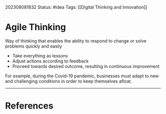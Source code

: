 202308081832
Status: #idea
Tags: [[Digital Thinking and Innovation]]
# Agile Thinking

Way of thinking that enables the ability to respond to change or solve problems quickly and easily

- Take everything as lessons
- Adjust actions according to feedback
- Proceed towards desired outcome, resulting in continuous improvement

For example, during the Covid-19 pandemic, businesses must adapt to new and challenging conditions in order to keep themselves afloat.

---
# References